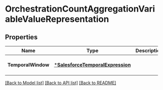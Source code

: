 # OrchestrationCountAggregationVariableValueRepresentation

## Properties
Name | Type | Description | Notes
------------ | ------------- | ------------- | -------------
**TemporalWindow** | [***SalesforceTemporalExpression**](SalesforceTemporalExpression.md) |  | [optional] [default to null]

[[Back to Model list]](../README.md#documentation-for-models) [[Back to API list]](../README.md#documentation-for-api-endpoints) [[Back to README]](../README.md)


